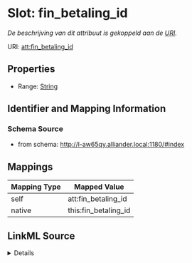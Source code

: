 

# Slot: fin_betaling_id


_De beschrijving van dit attribuut is gekoppeld aan de [URI](https://dbpedia.org/page/Uniform_Resource_Identifier)._



URI: [att:fin_betaling_id](https://data.alliander.com/att/fin_betaling_id)



<!-- no inheritance hierarchy -->








## Properties

* Range: [String](String.md)





## Identifier and Mapping Information







### Schema Source


* from schema: http://l-aw65qy.alliander.local:1180/#index




## Mappings

| Mapping Type | Mapped Value |
| ---  | ---  |
| self | att:fin_betaling_id |
| native | this:fin_betaling_id |




## LinkML Source

<details>
```yaml
name: fin_betaling_id
description: De beschrijving van dit attribuut is gekoppeld aan de [URI](https://dbpedia.org/page/Uniform_Resource_Identifier).
from_schema: http://l-aw65qy.alliander.local:1180/#index
rank: 1000
slot_uri: att:fin_betaling_id
identifier: true
alias: fin_betaling_id
range: string

```
</details>